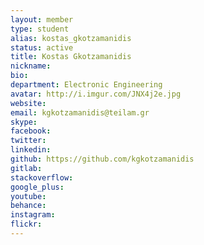 ```yaml
---
layout: member
type: student
alias: kostas_gkotzamanidis
status: active
title: Kostas Gkotzamanidis
nickname:
bio:
department: Electronic Engineering
avatar: http://i.imgur.com/JNX4j2e.jpg
website:
email: kgkotzamanidis@teilam.gr
skype:
facebook:
twitter:
linkedin:
github: https://github.com/kgkotzamanidis
gitlab:
stackoverflow:
google_plus:
youtube:
behance:
instagram:
flickr:
---
```

